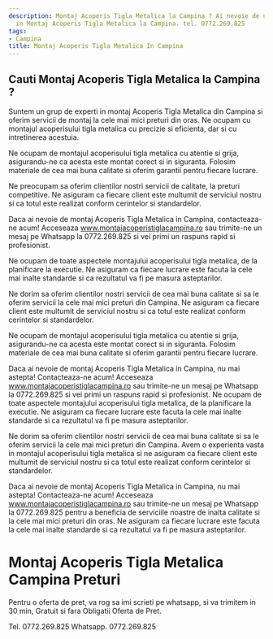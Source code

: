 ```yaml
---
description: Montaj Acoperis Tigla Metalica la Campina ? Ai nevoie de un profesionist
  in Montaj Acoperis Tigla Metalica la Campina. tel. 0772.269.825
tags:
- Campina
title: Montaj Acoperis Tigla Metalica In Campina
---
```



## Cauti Montaj Acoperis Tigla Metalica la Campina ?

Suntem un grup de experti in montaj Acoperis Tigla Metalica din Campina si oferim servicii de montaj la cele mai mici preturi din oras. Ne ocupam cu montajul acoperisului tigla metalica cu precizie si eficienta, dar si cu intretinerea acestuia.

Ne ocupam de montajul acoperisului tigla metalica cu atentie si grija, asigurandu-ne ca acesta este montat corect si in siguranta. Folosim materiale de cea mai buna calitate si oferim garantii pentru fiecare lucrare.

Ne preocupam sa oferim clientilor nostri servicii de calitate, la preturi competitive. Ne asiguram ca fiecare client este multumit de serviciul nostru si ca totul este realizat conform cerintelor si standardelor.

Daca ai nevoie de montaj Acoperis Tigla Metalica in Campina, contacteaza-ne acum! Acceseaza <a href="www.montajacoperistiglacampina.ro">www.montajacoperistiglacampina.ro</a> sau trimite-ne un mesaj pe Whatsapp la 0772.269.825 si vei primi un raspuns rapid si profesionist. 

Ne ocupam de toate aspectele montajului acoperisului tigla metalica, de la planificare la executie. Ne asiguram ca fiecare lucrare este facuta la cele mai inalte standarde si ca rezultatul va fi pe masura asteptarilor. 

Ne dorim sa oferim clientilor nostri servicii de cea mai buna calitate si sa le oferim servicii la cele mai mici preturi din Campina. Ne asiguram ca fiecare client este multumit de serviciul nostru si ca totul este realizat conform cerintelor si standardelor. 

Ne ocupam de montajul acoperisului tigla metalica cu atentie si grija, asigurandu-ne ca acesta este montat corect si in siguranta. Folosim materiale de cea mai buna calitate si oferim garantii pentru fiecare lucrare.

Daca ai nevoie de montaj Acoperis Tigla Metalica in Campina, nu mai astepta! Contacteaza-ne acum! Acceseaza <a href="www.montajacoperistiglacampina.ro">www.montajacoperistiglacampina.ro</a> sau trimite-ne un mesaj pe Whatsapp la 0772.269.825 si vei primi un raspuns rapid si profesionist. Ne ocupam de toate aspectele montajului acoperisului tigla metalica, de la planificare la executie. Ne asiguram ca fiecare lucrare este facuta la cele mai inalte standarde si ca rezultatul va fi pe masura asteptarilor. 

Ne dorim sa oferim clientilor nostri servicii de cea mai buna calitate si sa le oferim servicii la cele mai mici preturi din Campina. Avem o experienta vasta in montajul acoperisului tigla metalica si ne asiguram ca fiecare client este multumit de serviciul nostru si ca totul este realizat conform cerintelor si standardelor. 

Daca ai nevoie de montaj Acoperis Tigla Metalica in Campina, nu mai astepta! Contacteaza-ne acum! Acceseaza <a href="www.montajacoperistiglacampina.ro">www.montajacoperistiglacampina.ro</a> sau trimite-ne un mesaj pe Whatsapp la 0772.269.825 pentru a beneficia de serviciile noastre de inalta calitate si la cele mai mici preturi din oras. Ne asiguram ca fiecare lucrare este facuta la cele mai inalte standarde si ca rezultatul va fi pe masura asteptarilor.

# Montaj Acoperis Tigla Metalica Campina Preturi
Pentru o oferta de pret, va rog sa imi scrieti pe whatsapp, si va trimitem in 30 min, Gratuit si fara Obligatii Oferta de Pret.

Tel. 0772.269.825
Whatsapp. 0772.269.825